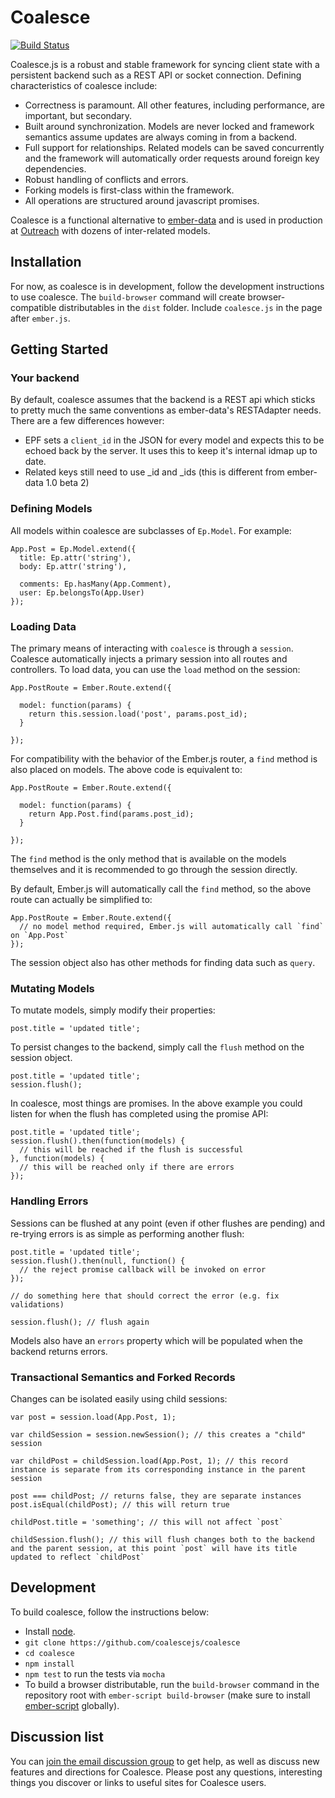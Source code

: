 # Coalesce

[![Build Status](https://travis-ci.org/coalescejs/coalesce.png)](https://travis-ci.org/coalescejs/coalesce)

Coalesce.js is a robust and stable framework for syncing client state with a persistent backend such as a REST API or socket connection. Defining characteristics of coalesce include:

* Correctness is paramount. All other features, including performance, are important, but secondary.
* Built around synchronization. Models are never locked and framework semantics assume updates are always coming in from a backend.
* Full support for relationships. Related models can be saved concurrently and the framework will automatically order requests around foreign key dependencies.
* Robust handling of conflicts and errors.
* Forking models is first-class within the framework.
* All operations are structured around javascript promises.

Coalesce is a functional alternative to [ember-data](https://github.com/emberjs/data) and is used in production at [Outreach](https://outreach.io) with dozens of inter-related models.

## Installation

For now, as coalesce is in development, follow the development instructions to use coalesce. The `build-browser` command will create browser-compatible distributables in the `dist` folder. Include `coalesce.js` in the page after `ember.js`.

## Getting Started

### Your backend

By default, coalesce assumes that the backend is a REST api which sticks to pretty much the same conventions as ember-data's RESTAdapter needs. There are a few differences however:

* EPF sets a `client_id` in the JSON for every model and expects this to be echoed back by the server. It uses this to keep it's internal idmap up to date.
* Related keys still need to use _id and _ids (this is different from ember-data 1.0 beta 2)

### Defining Models

All models within coalesce are subclasses of `Ep.Model`. For example:

```
App.Post = Ep.Model.extend({
  title: Ep.attr('string'),
  body: Ep.attr('string'),

  comments: Ep.hasMany(App.Comment),
  user: Ep.belongsTo(App.User)
});
```

### Loading Data

The primary means of interacting with `coalesce` is through a `session`. Coalesce automatically injects a primary session into all routes and controllers. To load data, you can use the `load` method on the session:

```
App.PostRoute = Ember.Route.extend({

  model: function(params) {
    return this.session.load('post', params.post_id);
  }

});
```

For compatibility with the behavior of the Ember.js router, a `find` method is also placed on models. The above code is equivalent to:

```
App.PostRoute = Ember.Route.extend({

  model: function(params) {
    return App.Post.find(params.post_id);
  }

});
```

The `find` method is the only method that is available on the models themselves and it is recommended to go through the session directly.

By default, Ember.js will automatically call the `find` method, so the above route can actually be simplified to:

```
App.PostRoute = Ember.Route.extend({
  // no model method required, Ember.js will automatically call `find` on `App.Post`
});
```

The session object also has other methods for finding data such as `query`.

### Mutating Models

To mutate models, simply modify their properties:

```
post.title = 'updated title';
```

To persist changes to the backend, simply call the `flush` method on the session object.

```
post.title = 'updated title';
session.flush();
```

In coalesce, most things are promises. In the above example you could listen for when the flush has completed using the promise API:


```
post.title = 'updated title';
session.flush().then(function(models) {
  // this will be reached if the flush is successful
}, function(models) {
  // this will be reached only if there are errors
});
```

### Handling Errors

Sessions can be flushed at any point (even if other flushes are pending) and re-trying errors is as simple as performing another flush:

```
post.title = 'updated title';
session.flush().then(null, function() {
  // the reject promise callback will be invoked on error
});

// do something here that should correct the error (e.g. fix validations)

session.flush(); // flush again
```

Models also have an `errors` property which will be populated when the backend returns errors.

### Transactional Semantics and Forked Records

Changes can be isolated easily using child sessions:

```
var post = session.load(App.Post, 1);

var childSession = session.newSession(); // this creates a "child" session

var childPost = childSession.load(App.Post, 1); // this record instance is separate from its corresponding instance in the parent session

post === childPost; // returns false, they are separate instances
post.isEqual(childPost); // this will return true

childPost.title = 'something'; // this will not affect `post`

childSession.flush(); // this will flush changes both to the backend and the parent session, at this point `post` will have its title updated to reflect `childPost`
```

## Development

To build coalesce, follow the instructions below:

* Install [node](http://nodejs.org/).
* `git clone https://github.com/coalescejs/coalesce`
* `cd coalesce`
* `npm install`
* `npm test` to run the tests via `mocha`
* To build a browser distributable, run the `build-browser` command in the repository root with `ember-script build-browser` (make sure to install [ember-script](https://github.com/ghempton/ember-script) globally).


## Discussion list

You can [join the email discussion
group](https://groups.google.com/forum/#!forum/ember-persistence-foundation) to get
help, as well as discuss new features and directions for Coalesce.  Please post any questions,
interesting things you discover or links to useful sites for Coalesce users.
